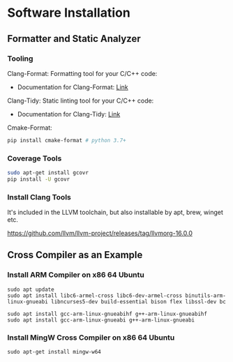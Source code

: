 # Software Installation

## Formatter and Static Analyzer

### Tooling

Clang-Format: Formatting tool for your C/C++ code:

- Documentation for Clang-Format: [Link](https://clang.llvm.org/docs/ClangFormat.html)

Clang-Tidy: Static linting tool for your C/C++ code:

- Documentation for Clang-Tidy: [Link](https://clang.llvm.org/extra/clang-tidy/)

Cmake-Format:

```bash
pip install cmake-format # python 3.7+
```

### Coverage Tools

```bash
sudo apt-get install gcovr
pip install -U gcovr
```

### Install Clang Tools

It's included in the LLVM toolchain, but also installable by apt, brew, winget etc.

https://github.com/llvm/llvm-project/releases/tag/llvmorg-16.0.0

## Cross Compiler as an Example

### Install ARM Compiler on x86 64 Ubuntu

```shell
sudo apt update
sudo apt install libc6-armel-cross libc6-dev-armel-cross binutils-arm-linux-gnueabi libncurses5-dev build-essential bison flex libssl-dev bc

sudo apt install gcc-arm-linux-gnueabihf g++-arm-linux-gnueabihf
sudo apt install gcc-arm-linux-gnueabi g++-arm-linux-gnueabi
```

### Install MingW Cross Compiler on x86 64 Ubuntu

```shell
sudo apt-get install mingw-w64
```
